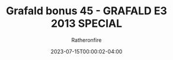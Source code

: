 ---
title: "Grafald bonus 45 - GRAFALD E3 2013 SPECIAL"
type: "image"
date: 2023-07-15T00:00:02-04:00
draft: false
categories:
- comics
- collaborations
tags:
- grafald
image_path: "../img/2023/bonus_46.png"
alt_text: ""
author: "Ratheronfire"
---